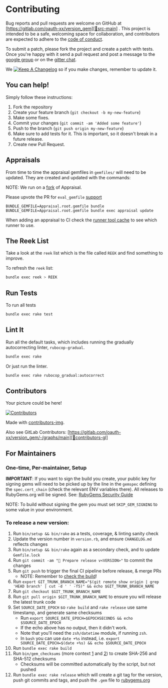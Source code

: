 # Contributing

Bug reports and pull requests are welcome on GitHub at [https://gitlab.com/oauth-xx/version_gem][🚎src-main]
. This project is intended to be a safe, welcoming space for collaboration, and contributors are expected to adhere to
the [code of conduct][🤝conduct].

To submit a patch, please fork the project and create a patch with
tests. Once you're happy with it send a pull request and post a message to the
[google group][⛳mail-list] or on the [gitter chat][🏘chat].

We [![Keep A Changelog][📗keep-changelog-img]][📗keep-changelog] so if you make changes, remember to update it.

## You can help!

Simply follow these instructions:

1. Fork the repository
2. Create your feature branch (`git checkout -b my-new-feature`)
3. Make some fixes.
4. Commit your changes (`git commit -am 'Added some feature'`)
5. Push to the branch (`git push origin my-new-feature`)
6. Make sure to add tests for it. This is important, so it doesn't break in a future release.
7. Create new Pull Request.

## Appraisals

From time to time the appraisal gemfiles in `gemfiles/` will need to be updated.
They are created and updated with the commands:

NOTE: We run on a [fork][🚎appraisal-fork] of Appraisal.

Please upvote the PR for `eval_gemfile` [support][🚎appraisal-eval-gemfile-pr]

```shell
BUNDLE_GEMFILE=Appraisal.root.gemfile bundle
BUNDLE_GEMFILE=Appraisal.root.gemfile bundle exec appraisal update
```

When adding an appraisal to CI check the [runner tool cache][🏃‍♂️runner-tool-cache] to see which runner to use.

## The Reek List

Take a look at the `reek` list which is the file called `REEK` and find something to improve.

To refresh the `reek` list:

```bash
bundle exec reek > REEK
```

## Run Tests

To run all tests

```bash
bundle exec rake test
```

## Lint It

Run all the default tasks, which includes running the gradually autocorrecting linter, `rubocop-gradual`.

```bash
bundle exec rake
```

Or just run the linter.

```bash
bundle exec rake rubocop_gradual:autocorrect
```

## Contributors

Your picture could be here!

[![Contributors][🖐contributors-img]][🖐contributors]

Made with [contributors-img][🖐contrib-rocks].

Also see GitLab Contributors: [https://gitlab.com/oauth-xx/version_gem/-/graphs/main][🚎contributors-gl]

## For Maintainers

### One-time, Per-maintainer, Setup

**IMPORTANT**: If you want to sign the build you create,
your public key for signing gems will need to be picked up by the line in the
`gemspec` defining the `spec.cert_chain` (check the relevant ENV variables there).
All releases to RubyGems.org will be signed.
See: [RubyGems Security Guide][🔒️rubygems-security-guide]

NOTE: To build without signing the gem you must set `SKIP_GEM_SIGNING` to some value in your environment.

### To release a new version:

1. Run `bin/setup && bin/rake` as a tests, coverage, & linting sanity check
2. Update the version number in `version.rb`, and ensure `CHANGELOG.md` reflects changes
3. Run `bin/setup && bin/rake` again as a secondary check, and to update `Gemfile.lock`
4. Run `git commit -am "🔖 Prepare release v<VERSION>"` to commit the changes
5. Run `git push` to trigger the final CI pipeline before release, & merge PRs
   - NOTE: Remember to [check the build][🧪build]!
6. Run `export GIT_TRUNK_BRANCH_NAME="$(git remote show origin | grep 'HEAD branch' | cut -d ' ' -f5)" && echo $GIT_TRUNK_BRANCH_NAME`
7. Run `git checkout $GIT_TRUNK_BRANCH_NAME`
8. Run `git pull origin $GIT_TRUNK_BRANCH_NAME` to ensure you will release the latest trunk code
9. Set `SOURCE_DATE_EPOCH` so `rake build` and `rake release` use same timestamp, and generate same checksums
   - Run `export SOURCE_DATE_EPOCH=$EPOCHSECONDS && echo $SOURCE_DATE_EPOCH`
   - If the echo above has no output, then it didn't work.
   - Note that you'll need the `zsh/datetime` module, if running `zsh`.
   - In `bash` you can use `date +%s` instead, i.e. `export SOURCE_DATE_EPOCH=$(date +%s) && echo $SOURCE_DATE_EPOCH`
10. Run `bundle exec rake build`
11. Run `bin/gem_checksums` (more context [1][🔒️rubygems-checksums-pr] and [2][🔒️rubygems-guides-pr])
   to create SHA-256 and SHA-512 checksums
    - Checksums will be committed automatically by the script, but not pushed
12. Run `bundle exec rake release` which will create a git tag for the version,
   push git commits and tags, and push the `.gem` file to [rubygems.org][💎rubygems]

[⛳mail-list]: http://groups.google.com/group/oauth-ruby
[🚎src-main]: https://gitlab.com/oauth-xx/version_gem
[🧪build]: https://github.com/oauth-xx/version_gem/actions
[🏘chat]: https://matrix.to/#/#pboling_version_gem:gitter.im
[🤝conduct]: https://gitlab.com/oauth-xx/version_gem/-/blob/main/CODE_OF_CONDUCT.md
[🖐contrib-rocks]: https://contrib.rocks
[🖐contributors]: https://github.com/oauth-xx/version_gem/graphs/contributors
[🚎contributors-gl]: https://gitlab.com/oauth-xx/version_gem/-/graphs/main
[🖐contributors-img]: https://contrib.rocks/image?repo=oauth-xx/version_gem
[💎rubygems]: https://rubygems.org
[🔒️rubygems-security-guide]: https://guides.rubygems.org/security/#building-gems
[🔒️rubygems-checksums-pr]: https://github.com/rubygems/rubygems/pull/6022
[🔒️rubygems-guides-pr]: https://github.com/rubygems/guides/pull/325
[📗keep-changelog]: https://keepachangelog.com/en/1.0.0/
[📗keep-changelog-img]: https://img.shields.io/badge/keep--a--changelog-1.0.0-FFDD67.svg?style=flat
[📌semver-breaking]: https://github.com/semver/semver/issues/716#issuecomment-869336139
[📌major-versions-not-sacred]: https://tom.preston-werner.com/2022/05/23/major-version-numbers-are-not-sacred.html
[🚎appraisal-eval-gemfile-pr]: https://github.com/thoughtbot/appraisal/pull/248
[🚎appraisal-fork]: https://github.com/pboling/appraisal/tree/galtzo
[🏃‍♂️runner-tool-cache]: https://github.com/ruby/ruby-builder/releases/tag/toolcache
